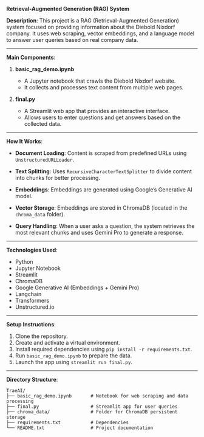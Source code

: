  **Retrieval-Augmented Generation (RAG) System**

**Description**:
This project is a RAG (Retrieval-Augmented Generation) system focused on providing information about the Diebold Nixdorf company. It uses web scraping, vector embeddings, and a language model to answer user queries based on real company data.

---

**Main Components**:

1. **basic\_rag\_demo.ipynb**

   * A Jupyter notebook that crawls the Diebold Nixdorf website.
   * It collects and processes text content from multiple web pages.

2. **final.py**

   * A Streamlit web app that provides an interactive interface.
   * Allows users to enter questions and get answers based on the collected data.

---

**How It Works**:

* **Document Loading**:
  Content is scraped from predefined URLs using `UnstructuredURLLoader`.

* **Text Splitting**:
  Uses `RecursiveCharacterTextSplitter` to divide content into chunks for better processing.

* **Embeddings**:
  Embeddings are generated using Google’s Generative AI model.

* **Vector Storage**:
  Embeddings are stored in ChromaDB (located in the `chroma_data` folder).

* **Query Handling**:
  When a user asks a question, the system retrieves the most relevant chunks and uses Gemini Pro to generate a response.

---

**Technologies Used**:

* Python
* Jupyter Notebook
* Streamlit
* ChromaDB
* Google Generative AI (Embeddings + Gemini Pro)
* Langchain
* Transformers
* Unstructured.io

---

**Setup Instructions**:

1. Clone the repository.
2. Create and activate a virtual environment.
3. Install required dependencies using `pip install -r requirements.txt`.
4. Run `basic_rag_demo.ipynb` to prepare the data.
5. Launch the app using `streamlit run final.py`.

---

**Directory Structure**:

```
TraeAI/
├── basic_rag_demo.ipynb       # Notebook for web scraping and data processing
├── final.py                   # Streamlit app for user queries
├── chroma_data/               # Folder for ChromaDB persistent storage
├── requirements.txt           # Dependencies
└── README.txt                 # Project documentation
```

